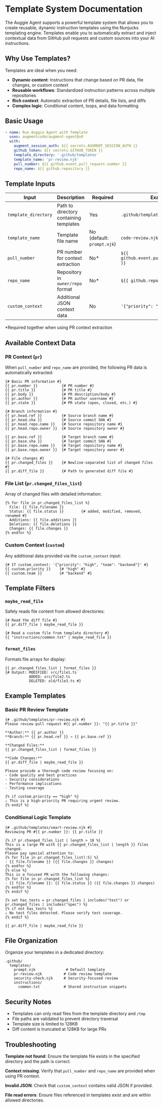 # Template System Documentation

The Auggie Agent supports a powerful template system that allows you to create reusable, dynamic instruction templates using the Nunjucks templating engine. Templates enable you to automatically extract and inject contextual data from GitHub pull requests and custom sources into your AI instructions.

## Why Use Templates?

Templates are ideal when you need:

- **Dynamic content**: Instructions that change based on PR data, file changes, or custom context
- **Reusable workflows**: Standardized instruction patterns across multiple repositories
- **Rich context**: Automatic extraction of PR details, file lists, and diffs
- **Complex logic**: Conditional content, loops, and data formatting

## Basic Usage

```yaml
- name: Run Auggie Agent with Template
  uses: augmentcode/augment-agent@v0
  with:
    augment_session_auth: ${{ secrets.AUGMENT_SESSION_AUTH }}
    github_token: ${{ secrets.GITHUB_TOKEN }}
    template_directory: '.github/templates'
    template_name: 'pr-review.njk'
    pull_number: ${{ github.event.pull_request.number }}
    repo_name: ${{ github.repository }}
```

## Template Inputs

| Input                | Description                            | Required                   | Example                                   |
| -------------------- | -------------------------------------- | -------------------------- | ----------------------------------------- |
| `template_directory` | Path to directory containing templates | Yes                        | `.github/templates`                       |
| `template_name`      | Template file name                     | No (default: `prompt.njk`) | `code-review.njk`                         |
| `pull_number`        | PR number for context extraction       | No\*                       | `${{ github.event.pull_request.number }}` |
| `repo_name`          | Repository in `owner/repo` format      | No\*                       | `${{ github.repository }}`                |
| `custom_context`     | Additional JSON context data           | No                         | `'{"priority": "high"}'`                  |

\*Required together when using PR context extraction

## Available Context Data

### PR Context (`pr`)

When `pull_number` and `repo_name` are provided, the following PR data is automatically extracted:

```nunjucks
{# Basic PR information #}
{{ pr.number }}           {# PR number #}
{{ pr.title }}            {# PR title #}
{{ pr.body }}             {# PR description/body #}
{{ pr.author }}           {# PR author username #}
{{ pr.state }}            {# PR state (open, closed, etc.) #}

{# Branch information #}
{{ pr.head.ref }}         {# Source branch name #}
{{ pr.head.sha }}         {# Source commit SHA #}
{{ pr.head.repo.name }}   {# Source repository name #}
{{ pr.head.repo.owner }}  {# Source repository owner #}

{{ pr.base.ref }}         {# Target branch name #}
{{ pr.base.sha }}         {# Target commit SHA #}
{{ pr.base.repo.name }}   {# Target repository name #}
{{ pr.base.repo.owner }}  {# Target repository owner #}

{# File changes #}
{{ pr.changed_files }}    {# Newline-separated list of changed files #}
{{ pr.diff_file }}        {# Path to generated diff file #}
```

### File List (`pr.changed_files_list`)

Array of changed files with detailed information:

```nunjucks
{% for file in pr.changed_files_list %}
  File: {{ file.filename }}
  Status: {{ file.status }}        {# added, modified, removed, renamed #}
  Additions: {{ file.additions }}
  Deletions: {{ file.deletions }}
  Changes: {{ file.changes }}
{% endfor %}
```

### Custom Context (`custom`)

Any additional data provided via the `custom_context` input:

```nunjucks
{# If custom_context: '{"priority": "high", "team": "backend"}' #}
{{ custom.priority }}    {# "high" #}
{{ custom.team }}        {# "backend" #}
```

## Template Filters

### `maybe_read_file`

Safely reads file content from allowed directories:

```nunjucks
{# Read the diff file #}
{{ pr.diff_file | maybe_read_file }}

{# Read a custom file from template directory #}
{{ "instructions/common.txt" | maybe_read_file }}
```

### `format_files`

Formats file arrays for display:

```nunjucks
{{ pr.changed_files_list | format_files }}
{# Output: MODIFIED: src/file1.ts
           ADDED: src/file2.ts
           DELETED: old/file3.ts #}
```

## Example Templates

### Basic PR Review Template

```nunjucks
{# .github/templates/pr-review.njk #}
Please review pull request #{{ pr.number }}: "{{ pr.title }}"

**Author:** {{ pr.author }}
**Branch:** {{ pr.head.ref }} → {{ pr.base.ref }}

**Changed Files:**
{{ pr.changed_files_list | format_files }}

**Code Changes:**
{{ pr.diff_file | maybe_read_file }}

Please provide a thorough code review focusing on:
- Code quality and best practices
- Security considerations
- Performance implications
- Testing coverage

{% if custom.priority == "high" %}
⚠️ This is a high-priority PR requiring urgent review.
{% endif %}
```

### Conditional Logic Template

```nunjucks
{# .github/templates/smart-review.njk #}
Reviewing PR #{{ pr.number }}: {{ pr.title }}

{% if pr.changed_files_list | length > 10 %}
This is a large PR with {{ pr.changed_files_list | length }} files changed.
Please pay special attention to:
{% for file in pr.changed_files_list[:5] %}
- {{ file.filename }} ({{ file.changes }} changes)
{% endfor %}
{% else %}
This is a focused PR with the following changes:
{% for file in pr.changed_files_list %}
- {{ file.filename }}: {{ file.status }} ({{ file.changes }} changes)
{% endfor %}
{% endif %}

{% set has_tests = pr.changed_files | includes("test") or pr.changed_files | includes("spec") %}
{% if not has_tests %}
⚠️ No test files detected. Please verify test coverage.
{% endif %}

{{ pr.diff_file | maybe_read_file }}
```

## File Organization

Organize your templates in a dedicated directory:

```
.github/
  templates/
    prompt.njk              # Default template
    pr-review.njk          # Code review template
    security-check.njk     # Security-focused review
    instructions/
      common.txt           # Shared instruction snippets
```

## Security Notes

- Templates can only read files from the template directory and `/tmp`
- File paths are validated to prevent directory traversal
- Template size is limited to 128KB
- Diff content is truncated at 128KB for large PRs

## Troubleshooting

**Template not found**: Ensure the template file exists in the specified directory and the path is correct.

**Context missing**: Verify that `pull_number` and `repo_name` are provided when using PR context.

**Invalid JSON**: Check that `custom_context` contains valid JSON if provided.

**File read errors**: Ensure files referenced in templates exist and are within allowed directories.
